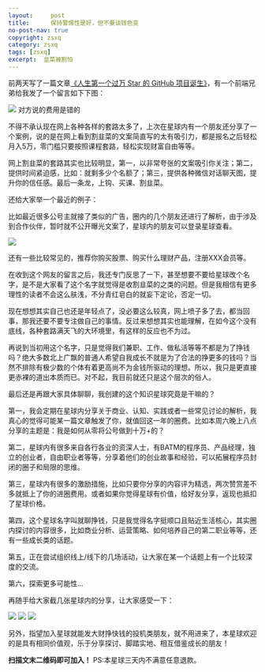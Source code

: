 ```yaml
---
layout:     post
title:      保持警惕性是好，但不要谈钱色变
no-post-nav: true
copyright: zsxq
category: zsxq
tags: [zsxq]
excerpt:  韭菜被割怕
---
```


前两天写了一篇文章[《人生第一个过万 Star 的 GitHub 项目诞生》](http://www.ityouknow.com/springboot/2019/03/12/github-ten-thousand-star.html)，有一个前端兄弟给我发了一个留言如下下图：

![](http://www.itmind.net/assets/images/2019/zsxq/money40.jpg)
对方说的费用是错的

不得不承认现在网上各种各样的套路太多了，上次在星球内有一个朋友还分享了一个案例，说的是在网上看到割韭菜的文案简直写的太有吸引力，都是报名之后轻松月入5万，零门槛只要按照课程套路，轻松实现财富自由等等。

网上割韭菜的套路其实也比较明显，第一，以非常夸张的文案吸引你关注；第二，提供时间紧迫感，比如：就剩多少个名额了；第三，提供各种微信对话聊天图，提升你的信任感。最后一条龙，上钩、买课、割韭菜。

还给大家举一个最近的例子：

比如最近很多公号主就接了类似的广告，圈内的几个朋友还进行了解析，由于涉及到合作伙伴，暂时就不公开曝光文案了，星球内的朋友可以登录星球查看。

![](http://www.itmind.net/assets/images/2019/zsxq/money41.jpg)

还有一些比较常见的，推荐你购买股票、购买什么理财产品，注册XXX会员等。

在收到这个网友的留言之后，我还专门反思了一下，甚至想要不要给星球改个名字，是不是大家看了这个名字就觉得是收割韭菜的之类的问题。但是我相信有更多理性的读者不会这么肤浅，不分青红皂白的就妄下定论，否定一切。

现在想想其实自己也还是年轻点了，没必要这么较真，网上喷子多了去，都当回事，那我还要不要专注做自己的事情。反过来想想其实也能理解，在如今这个没有底线，各种套路满天飞的大环境里，有这样的反应也不为过。

再说到当初用这个名字，只是觉得我们兼职、工作、做私活等等不都是为了挣钱吗？绝大多数北上广飘的普通人希望自我成长不就是为了合法的挣更多的钱吗？当然不排除有极少数的个体有着更高尚不为金钱所驱动的理想。所以，我只是更直接更赤裸的道出本质而已。对不起，我目前就还只是这个层次的俗人。

最后还是再跟大家具体聊聊，我创建的这个知识星球究竟是干嘛的？

第一，我会定期在星球内分享关于商业、认知、实践或者一些常见讨论的解析，我真心的觉得可能某一篇文章触发了你，就值回这一年的圈费。比如本周六晚上八点分享的主题是：我是如何从零将公号做到十万+的？

第二，星球内有很多来自各行各业的资深人士，有BATM的程序员、产品经理，独立的创业者，自由职业者等等，分享着他们的创业故事和经验，可以拓展程序员封闭的圈子和局限的思维。

第三，星球内有很多的激励措施，比如只要你分享的内容评为精选，两次赞赏差不多就抵上了你的进圈费用。或者如果你觉得星球有价值，给好友分享，返现也抵扣了星球价格。

第四，这个星球名字叫就聊挣钱，只是我觉得名字挺顺口且贴近生活核心，其实圈内探讨的内容很多，比如商业分析、运营策略、如何培养自己的第二职业等等，还有一些成长类的话题。

第五，正在尝试组织线上/线下的几场活动，让大家在某一个话题上有一个比较深度的交流。

第六，探索更多可能性...

再随手给大家截几张星球内的分享，让大家感受一下：

![](http://www.itmind.net/assets/images/2019/zsxq/money42.jpg)
![](http://www.itmind.net/assets/images/2019/zsxq/money43.jpg)
![](http://www.itmind.net/assets/images/2019/zsxq/money44.jpg)

另外，指望加入星球就能发大财挣快钱的投机类朋友，就不用进来了，本星球欢迎的是具有相同价值观，乐于分享探讨、脚踏实地、相互借鉴成长的朋友！

**扫描文末二维码即可加入！**
PS:本星球三天内不满意任意退款。